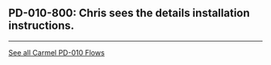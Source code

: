 ## PD-010-800: Chris sees the details installation instructions.






---
[See all Carmel PD-010 Flows](..)